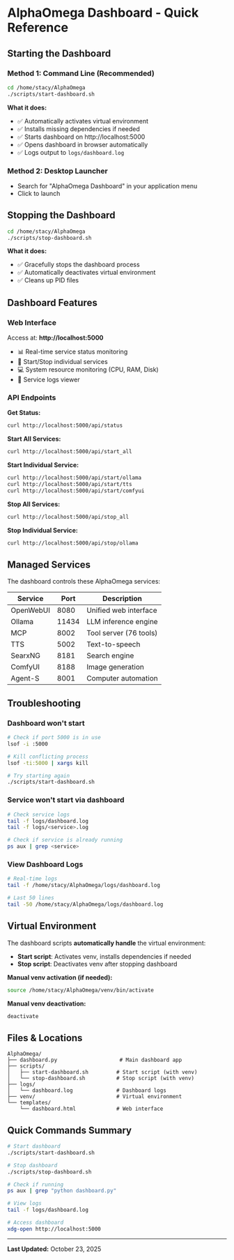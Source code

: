 # AlphaOmega Dashboard - Quick Reference

## Starting the Dashboard

### Method 1: Command Line (Recommended)
```bash
cd /home/stacy/AlphaOmega
./scripts/start-dashboard.sh
```

**What it does:**
- ✅ Automatically activates virtual environment
- ✅ Installs missing dependencies if needed
- ✅ Starts dashboard on http://localhost:5000
- ✅ Opens dashboard in browser automatically
- ✅ Logs output to `logs/dashboard.log`

### Method 2: Desktop Launcher
- Search for "AlphaOmega Dashboard" in your application menu
- Click to launch

## Stopping the Dashboard

```bash
cd /home/stacy/AlphaOmega
./scripts/stop-dashboard.sh
```

**What it does:**
- ✅ Gracefully stops the dashboard process
- ✅ Automatically deactivates virtual environment
- ✅ Cleans up PID files

## Dashboard Features

### Web Interface
Access at: **http://localhost:5000**

- 📊 Real-time service status monitoring
- 🚀 Start/Stop individual services
- 💻 System resource monitoring (CPU, RAM, Disk)
- 📝 Service logs viewer

### API Endpoints

**Get Status:**
```bash
curl http://localhost:5000/api/status
```

**Start All Services:**
```bash
curl http://localhost:5000/api/start_all
```

**Start Individual Service:**
```bash
curl http://localhost:5000/api/start/ollama
curl http://localhost:5000/api/start/tts
curl http://localhost:5000/api/start/comfyui
```

**Stop All Services:**
```bash
curl http://localhost:5000/api/stop_all
```

**Stop Individual Service:**
```bash
curl http://localhost:5000/api/stop/ollama
```

## Managed Services

The dashboard controls these AlphaOmega services:

| Service | Port | Description |
|---------|------|-------------|
| OpenWebUI | 8080 | Unified web interface |
| Ollama | 11434 | LLM inference engine |
| MCP | 8002 | Tool server (76 tools) |
| TTS | 5002 | Text-to-speech |
| SearxNG | 8181 | Search engine |
| ComfyUI | 8188 | Image generation |
| Agent-S | 8001 | Computer automation |

## Troubleshooting

### Dashboard won't start
```bash
# Check if port 5000 is in use
lsof -i :5000

# Kill conflicting process
lsof -ti:5000 | xargs kill

# Try starting again
./scripts/start-dashboard.sh
```

### Service won't start via dashboard
```bash
# Check service logs
tail -f logs/dashboard.log
tail -f logs/<service>.log

# Check if service is already running
ps aux | grep <service>
```

### View Dashboard Logs
```bash
# Real-time logs
tail -f /home/stacy/AlphaOmega/logs/dashboard.log

# Last 50 lines
tail -50 /home/stacy/AlphaOmega/logs/dashboard.log
```

## Virtual Environment

The dashboard scripts **automatically handle** the virtual environment:

- **Start script**: Activates venv, installs dependencies if needed
- **Stop script**: Deactivates venv after stopping dashboard

**Manual venv activation (if needed):**
```bash
source /home/stacy/AlphaOmega/venv/bin/activate
```

**Manual venv deactivation:**
```bash
deactivate
```

## Files & Locations

```
AlphaOmega/
├── dashboard.py                    # Main dashboard app
├── scripts/
│   ├── start-dashboard.sh         # Start script (with venv)
│   └── stop-dashboard.sh          # Stop script (with venv)
├── logs/
│   └── dashboard.log              # Dashboard logs
├── venv/                          # Virtual environment
└── templates/
    └── dashboard.html             # Web interface
```

## Quick Commands Summary

```bash
# Start dashboard
./scripts/start-dashboard.sh

# Stop dashboard
./scripts/stop-dashboard.sh

# Check if running
ps aux | grep "python dashboard.py"

# View logs
tail -f logs/dashboard.log

# Access dashboard
xdg-open http://localhost:5000
```

---

**Last Updated:** October 23, 2025
